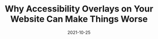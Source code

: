 ---
date: 2021-10-25
permalink: false
publisher: boiaorg
tags:
  - accessibility
  - meta
target_url: https://www.boia.org/blog/why-accessibility-overlays-on-your-website-can-make-things-worse
title: Why Accessibility Overlays on Your Website Can Make Things Worse
---